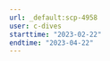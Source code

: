 ```yaml
---
url: _default:scp-4958
user: c-dives
starttime: "2023-02-22"
endtime: "2023-04-22"
---
```

<reserve />